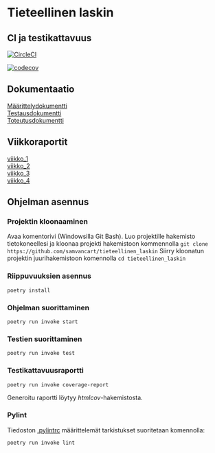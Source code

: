 # Tieteellinen laskin
## CI ja testikattavuus
[![CircleCI](https://circleci.com/gh/samvancart/tieteellinen_laskin.svg?style=svg)](https://app.circleci.com/pipelines/gh/samvancart/tieteellinen_laskin)

[![codecov](https://codecov.io/gh/samvancart/tieteellinen_laskin/branch/main/graph/badge.svg?token=969DQIMFTE)](https://codecov.io/gh/samvancart/tieteellinen_laskin)
## Dokumentaatio
[Määrittelydokumentti](https://github.com/samvancart/tieteellinen_laskin/blob/main/dokumentaatio/m%C3%A4%C3%A4rittelydokumentti.md)  
[Testausdokumentti](https://github.com/samvancart/tieteellinen_laskin/blob/main/dokumentaatio/testausdokumentti.md)  
[Toteutusdokumentti](https://github.com/samvancart/tieteellinen_laskin/blob/main/dokumentaatio/toteutusdokumentti.md)
## Viikkoraportit
[viikko_1](https://github.com/samvancart/tieteellinen_laskin/blob/main/viikkoraportit/viikko_1.md)  
[viikko_2](https://github.com/samvancart/tieteellinen_laskin/blob/main/viikkoraportit/viikko_2.md)  
[viikko_3](https://github.com/samvancart/tieteellinen_laskin/blob/main/viikkoraportit/viikko_3.md)  
[viikko_4](https://github.com/samvancart/tieteellinen_laskin/blob/main/viikkoraportit/viikko_4.md)  
## Ohjelman asennus
### Projektin kloonaaminen
Avaa komentorivi (Windowsilla Git Bash). Luo projektille hakemisto tietokoneellesi ja kloonaa projekti hakemistoon kommennolla
`git clone https://github.com/samvancart/tieteellinen_laskin`
Siirry kloonatun projektin juurihakemistoon komennolla
`cd tieteellinen_laskin`
### Riippuvuuksien asennus
`poetry install`

### Ohjelman suorittaminen

`poetry run invoke start`

### Testien suorittaminen

`poetry run invoke test`

### Testikattavuusraportti

`poetry run invoke coverage-report`

Generoitu raportti löytyy _htmlcov_-hakemistosta.

### Pylint

Tiedoston [.pylintrc](./.pylintrc) määrittelemät tarkistukset suoritetaan komennolla:

`poetry run invoke lint`